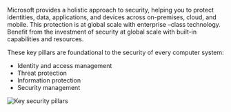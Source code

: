 Microsoft provides a holistic approach to security, helping you to protect identities, data, applications, and devices across on-premises, cloud, and mobile.  This protection is at global scale with enterprise –class technology. Benefit from the investment of security at global scale with built-in capabilities and resources.

These key pillars are foundational to the security of every computer system: 
- Identity and access management
- Threat protection
- Information protection
- Security management

![Key security pillars](../media/3-key-pllars.png)